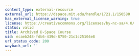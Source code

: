 ```yaml
---
content_type: external-resource
external_url: https://dspace.mit.edu/handle/1721.1/150580
has_external_license_warning: true
license: https://creativecommons.org/licenses/by-nc-sa/4.0/
status: valid
title: Archived D-Space Course
uid: ecaeb248-fdb6-439d-8750-21c1c25104e8
url_status_code: 200
wayback_url: ''
---
```

